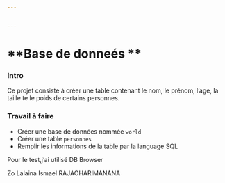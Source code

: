 ```yaml
---


---
```


<h1 id="base-de-donneés-">**Base de donneés **</h1>
<h3 id="intro">Intro</h3>
<p>Ce projet consiste à créer une table contenant le nom, le prénom, l’age, la taille te le poids de certains personnes.</p>
<h3 id="travail-à-faire">Travail à faire</h3>
<blockquote></blockquote>
<ul>
<li>Créer une base de données nommée <code>world</code></li>
<li>Créer une table <code>personnes</code></li>
<li>Remplir les informations de la table par la language SQL</li>
</ul>
<p>Pour le test,j’ai utilisé DB Browser</p>
<p>Zo Lalaina Ismael RAJAOHARIMANANA</p>

